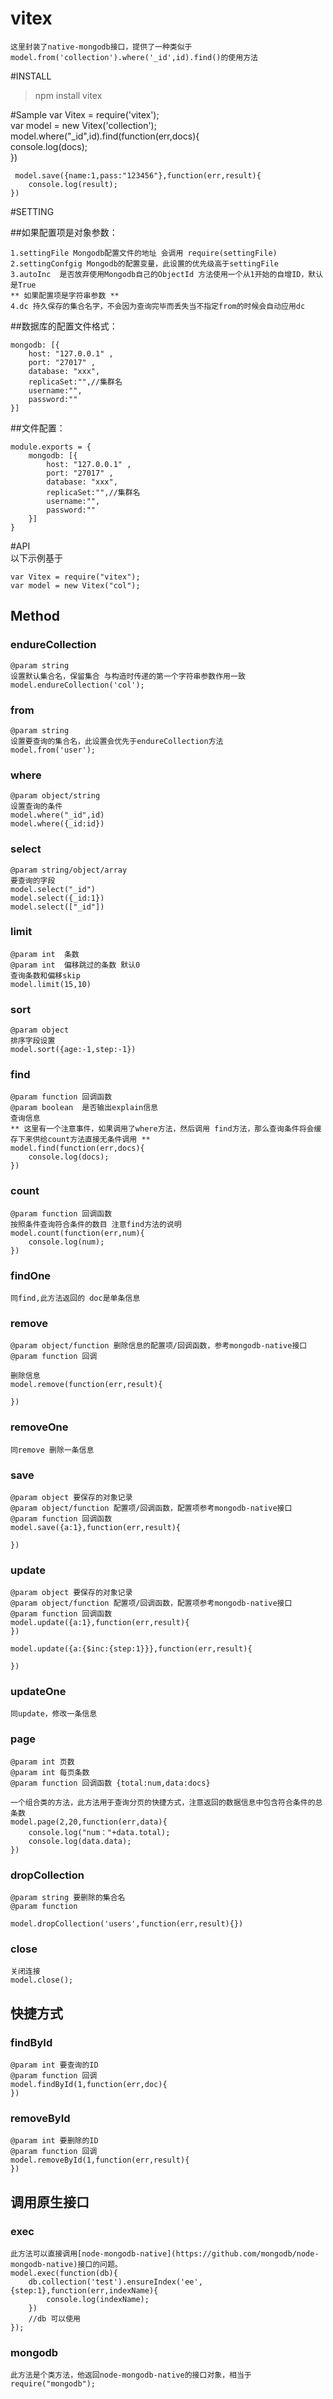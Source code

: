 vitex
=====
	这里封装了native-mongodb接口，提供了一种类似于 model.from('collection').where('_id',id).find()的使用方法    

#INSTALL

> npm install vitex

#Sample
	var Vitex = require('vitex');  
	var model = new Vitex('collection');  
	model.where("_id",id).find(function(err,docs){  
	    console.log(docs);  
	})
	
	 model.save({name:1,pass:"123456"},function(err,result){
		console.log(result);
	})
 

#SETTING

##如果配置项是对象参数：

	1.settingFile Mongodb配置文件的地址 会调用 require(settingFile)  
	2.settingConfgig Mongodb的配置变量，此设置的优先级高于settingFile  
	3.autoInc  是否放弃使用Mongodb自己的ObjectId 方法使用一个从1开始的自增ID，默认是True
	** 如果配置项是字符串参数 **  
	4.dc 持久保存的集合名字，不会因为查询完毕而丢失当不指定from的时候会自动应用dc  

##数据库的配置文件格式：

	mongodb: [{  
	    host: "127.0.0.1" ,  
	    port: "27017" ,  
	    database: "xxx",  
	    replicaSet:"",//集群名  
	    username:"",  
	    password:""  
	}]

##文件配置：

	module.exports = {  
	    mongodb: [{  
	        host: "127.0.0.1" ,  
	        port: "27017" ,  
	        database: "xxx",  
	        replicaSet:"",//集群名  
	        username:"",  
	        password:""  
	    }]  
	}



#API  
以下示例基于  

	var Vitex = require("vitex");  
	var model = new Vitex("col");

## Method  
### endureCollection  
	@param string  
	设置默认集合名，保留集合 与构造时传递的第一个字符串参数作用一致  
	model.endureCollection('col');

### from  
	@param string  
	设置要查询的集合名，此设置会优先于endureCollection方法  
    model.from('user');

### where  
	@param object/string  
	设置查询的条件  
	model.where("_id",id)  
	model.where({_id:id})

### select  
	@param string/object/array  
	要查询的字段    
	model.select("_id")  
	model.select({_id:1})  
	model.select(["_id"])  

### limit  
	@param int  条数
	@param int  偏移跳过的条数 默认0
	查询条数和偏移skip  
	model.limit(15,10)  

### sort  
	@param object  
	排序字段设置  
	model.sort({age:-1,step:-1})  

### find
	@param function 回调函数
	@param boolean  是否输出explain信息
	查询信息
	** 这里有一个注意事件，如果调用了where方法，然后调用 find方法，那么查询条件将会缓存下来供给count方法直接无条件调用 **
	model.find(function(err,docs){
		console.log(docs);
	})
	
### count  
	@param function 回调函数
	按照条件查询符合条件的数目 注意find方法的说明
	model.count(function(err,num){
		console.log(num);
	})

### findOne
	同find,此方法返回的 doc是单条信息

### remove
	@param object/function 删除信息的配置项/回调函数，参考mongodb-native接口
	@param function 回调
	
	删除信息
	model.remove(function(err,result){

	})

### removeOne
	同remove 删除一条信息

### save
	@param object 要保存的对象记录
	@param object/function 配置项/回调函数，配置项参考mongodb-native接口
	@param function 回调函数
	model.save({a:1},function(err,result){
		
	})

### update
	@param object 要保存的对象记录
	@param object/function 配置项/回调函数，配置项参考mongodb-native接口
	@param function 回调函数
	model.update({a:1},function(err,result){
	})
	
	model.update({a:{$inc:{step:1}}},function(err,result){

	})

### updateOne
	同update，修改一条信息	

### page
	@param int 页数
	@param int 每页条数
	@param function 回调函数 {total:num,data:docs}
	
	一个组合类的方法，此方法用于查询分页的快捷方式，注意返回的数据信息中包含符合条件的总条数
	model.page(2,20,function(err,data){
		console.log("num："+data.total);
		console.log(data.data);
	})

### dropCollection
	@param string 要删除的集合名
	@param function
	
	model.dropCollection('users',function(err,result){})

### close
	关闭连接
	model.close();

## 快捷方式

### findById
	@param int 要查询的ID
	@param function 回调
	model.findById(1,function(err,doc){
	})
### removeById
	@param int 要删除的ID
	@param function 回调
	model.removeById(1,function(err,result){
	})

## 调用原生接口
### exec

	此方法可以直接调用[node-mongodb-native](https://github.com/mongodb/node-mongodb-native)接口的问题。
	model.exec(function(db){
		db.collection('test').ensureIndex('ee',{step:1},function(err,indexName){
			console.log(indexName);
		})
		//db 可以使用
	});
### mongodb
	此方法是个类方法，他返回node-mongodb-native的接口对象，相当于 require("mongodb");